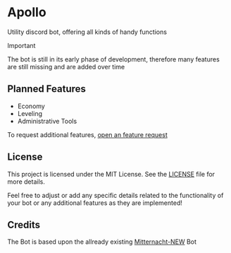 # Apollo
Utility discord bot, offering all kinds of handy functions

> [!IMPORTANT]  
> The bot is still in its early phase of development, therefore many features are still missing and are added over time

## Planned Features
- Economy
- Leveling
- Administrative Tools

To request additional features, [open an feature request](https://github.com/official-Cromatin/Apollo/issues/new?assignees=&labels=feature-request&projects=&template=feature_request.yml)

## License

This project is licensed under the MIT License. See the [LICENSE](LICENSE) file for more details.

Feel free to adjust or add any specific details related to the functionality of your bot or any additional features as they are implemented!

## Credits
The Bot is based upon the allready existing [Mitternacht-NEW](https://github.com/Midnight-Myth/Mitternacht-NEW) Bot
